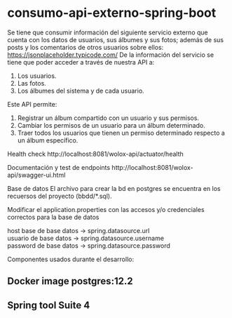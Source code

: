# consumo-api-externo-spring-boot
Se tiene que consumir información del siguiente servicio externo que cuenta con los datos de usuarios, sus álbumes y sus fotos; además de sus posts y 
los comentarios de otros usuarios sobre ellos: https://jsonplaceholder.typicode.com/ De la información del servicio se tiene que poder acceder a través de nuestra API a:
1. Los usuarios.
2. Las fotos.
3. Los álbumes del sistema y de cada usuario.

Este API permite:
1. Registrar un álbum compartido con un usuario y sus permisos.
2. Cambiar los permisos de un usuario para un álbum determinado.
3. Traer todos los usuarios que tienen un permiso determinado respecto a un
álbum específico.

Health check
http://localhost:8081/wolox-api/actuator/health

Documentación y test de endpoints
http://localhost:8081/wolox-api/swagger-ui.html

Base de datos
El archivo para crear la bd en postgres se encuentra en los recuersos del proyecto (bbdd/*.sql).

Modificar el application.properties con las accesos y/o credenciales correctos para la base de datos

host base de base datos -> spring.datasource.url
<br>
usuario   de base datos -> spring.datasource.username
<br>
password  de base datos -> spring.datasource.password
<br>

Componentes usados durante el desarrollo:
<h2> Docker image postgres:12.2 </h>
<h2> Spring tool Suite 4 </h>

